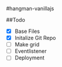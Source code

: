 #hangman-vanillajs

##Todo
- [x] Base Files
- [x] Initalize Git Repo
- [ ] Make grid
- [ ] Eventlistener
- [ ] Deployment